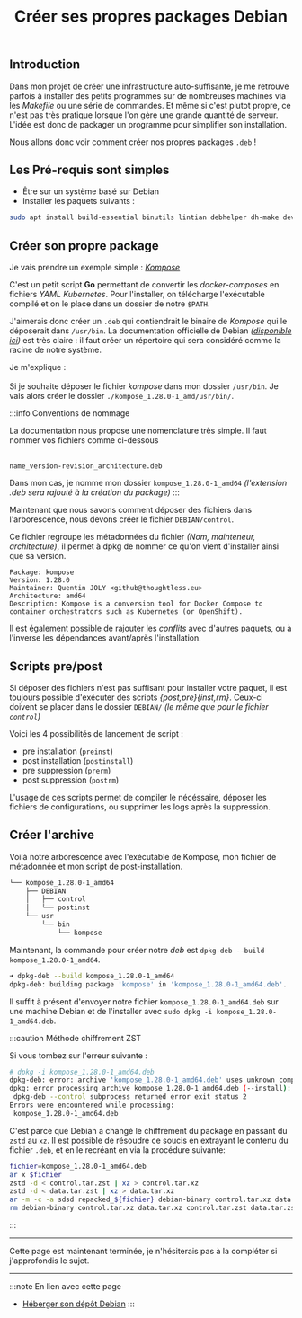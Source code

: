 ﻿---
slug: creer-deb
title: Créer ses propres packages Debian
tags: [debian, infra]
description: Créer ses propres packages Debian n'est pas aussi compliqué qu'on peut le croire. Nous allons voir comment packager ses propres scripts/programmes de manière facile et efficace
---

## Introduction

Dans mon projet de créer une infrastructure auto-suffisante, je me retrouve parfois à installer des petits programmes sur de nombreuses machines via les *Makefile* ou une série de commandes. Et même si c'est plutot propre, ce n'est pas très pratique lorsque l'on gère une grande quantité de serveur. L'idée est donc de packager un programme pour simplifier son installation.

Nous allons donc voir comment créer nos propres packages `.deb` !

## Les Pré-requis sont simples

- Être sur un système basé sur Debian
- Installer les paquets suivants :

```bash
sudo apt install build-essential binutils lintian debhelper dh-make devscripts
```

## Créer son propre package

Je vais prendre un exemple simple : [*Kompose*](https://kompose.io/)

C'est un petit script **Go** permettant de convertir les *docker-composes* en fichiers *YAML Kubernetes*. Pour l'installer, on télécharge l'exécutable compilé et on le place dans un dossier de notre `$PATH`.

J'aimerais donc créer un `.deb` qui contiendrait le binaire de *Kompose* qui le déposerait dans `/usr/bin`.
La documentation officielle de Debian *([disponible ici](https://wiki.debian.org/HowToPackageForDebian))* est très claire : il faut créer un répertoire qui sera considéré comme la racine de notre système.

Je m'explique : <br></br>
Si je souhaite déposer le fichier *kompose* dans mon dossier `/usr/bin`. Je vais alors créer le dossier `./kompose_1.28.0-1_amd/usr/bin/`.

:::info Conventions de nommage

La documentation nous propose une nomenclature très simple. Il faut nommer vos fichiers comme ci-dessous
<br></br>

`name_version-revision_architecture.deb`

Dans mon cas, je nomme mon dossier `kompose_1.28.0-1_amd64` *(l'extension .deb sera rajouté à la création du package)*
:::

Maintenant que nous savons comment déposer des fichiers dans l'arborescence, nous devons créer le fichier `DEBIAN/control`.

Ce fichier regroupe les métadonnées du fichier *(Nom, mainteneur, architecture)*, il permet à dpkg de nommer ce qu'on vient d'installer ainsi que sa version.

```control
Package: kompose
Version: 1.28.0
Maintainer: Quentin JOLY <github@thoughtless.eu>
Architecture: amd64
Description: Kompose is a conversion tool for Docker Compose to container orchestrators such as Kubernetes (or OpenShift). 
```

Il est également possible de rajouter les *conflits* avec d'autres paquets, ou à l'inverse les dépendances avant/après l'installation.

## Scripts pre/post

Si déposer des fichiers n'est pas suffisant pour installer votre paquet, il est toujours possible d'exécuter des scripts *{post,pre}{inst,rm}*. Ceux-ci doivent se placer dans le dossier `DEBIAN/` *(le même que pour le fichier `control`)*

Voici les 4 possibilités de lancement de script :

- pre installation (`preinst`)
- post installation (`postinstall`)
- pre suppression (`prerm`)
- post suppression (`postrm`)

L'usage de ces scripts permet de compiler le nécéssaire, déposer les fichiers de configurations, ou supprimer les logs après la suppression.

## Créer l'archive

Voilà notre arborescence avec l'exécutable de Kompose, mon fichier de métadonnée et mon script de post-installation.

```bash
└── kompose_1.28.0-1_amd64
    ├── DEBIAN
    │   ├── control
    │   └── postinst
    └── usr
        └── bin
            └── kompose
```

Maintenant, la commande pour créer notre *deb* est `dpkg-deb --build kompose_1.28.0-1_amd64`.

```bash
➜ dpkg-deb --build kompose_1.28.0-1_amd64
dpkg-deb: building package 'kompose' in 'kompose_1.28.0-1_amd64.deb'.
```

Il suffit à présent d'envoyer notre fichier `kompose_1.28.0-1_amd64.deb` sur une machine Debian et de l'installer avec `sudo dpkg -i kompose_1.28.0-1_amd64.deb`.

:::caution Méthode chiffrement ZST

Si vous tombez sur l'erreur suivante :

```bash
# dpkg -i kompose_1.28.0-1_amd64.deb
dpkg-deb: error: archive 'kompose_1.28.0-1_amd64.deb' uses unknown compression for member 'control.tar.zst', giving up
dpkg: error processing archive kompose_1.28.0-1_amd64.deb (--install):
 dpkg-deb --control subprocess returned error exit status 2
Errors were encountered while processing:
 kompose_1.28.0-1_amd64.deb
```

C'est parce que Debian a changé le chiffrement du package en passant du `zstd` au `xz`. Il est possible de résoudre ce soucis en extrayant le contenu du fichier `.deb`, et en le recréant en via la procédure suivante:

```bash
fichier=kompose_1.28.0-1_amd64.deb
ar x $fichier
zstd -d < control.tar.zst | xz > control.tar.xz
zstd -d < data.tar.zst | xz > data.tar.xz
ar -m -c -a sdsd repacked_${fichier} debian-binary control.tar.xz data.tar.xz
rm debian-binary control.tar.xz data.tar.xz control.tar.zst data.tar.zst
```

:::

---

Cette page est maintenant terminée, je n'hésiterais pas à la compléter si j'approfondis le sujet.

---
:::note En lien avec cette page

- [Héberger son dépôt Debian](/docs/Adminsys/creer-repo-debian)
:::
